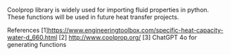 Coolprop  library is widely used for importing fluid properties in python. 
These functions will be used in future heat transfer projects. 

References
[1]https://www.engineeringtoolbox.com/specific-heat-capacity-water-d_660.html
[2] http://www.coolprop.org/
[3] ChatGPT 4o for generating functions 
